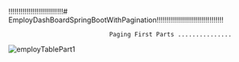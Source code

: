 !!!!!!!!!!!!!!!!!!!!!!!!!!!# EmployDashBoardSpringBootWithPagination!!!!!!!!!!!!!!!!!!!!!!!!!!!!!!!!!


                                Paging First Parts ...............
                                
                                
                                
 ![employTablePart1](https://user-images.githubusercontent.com/62325742/157619859-88510a6a-1c5a-4db2-af63-393f28416017.PNG)
                
